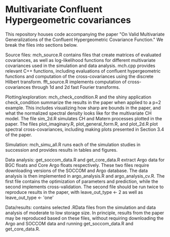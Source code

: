 # Multivariate Confluent Hypergeometric covariances

This repository houses code accompanying the paper "On Valid Multivariate Generalizations of the Confluent Hypergeometric Covariance Function."
We break the files into sections below.

Source files: mch_source.R contains files that create matrices of evaluated covariances, as well as log-likelihood functions for different multivariate covariances used in the simulation and data analysis. 
mch.cpp provides relevant C++ functions, including evaluations of confluent hypergeometric functions and computation of the cross-covariances using the discrete Hilbert transform. 
fft_source.R implements computation of cross-covariances through 1d and 2d fast Fourier transforms. 

Plotting/exploration: mch_check_condition.R and the shiny application check_condition summarize the results in the paper when applied to a p=2 example. This includes visualizing how sharp are bounds in the paper, and what the normalized spectral density looks like for the multivariate CH model. 
The file sim_2d.R simulates CH and Matern processes plotted in the paper. 
The files plot_imaginary.R, plot_general_form.R, and plot_2d.R plot spectral cross-covariances, including making plots presented in Section 3.4 of the paper. 

Simulation: mch_simu_all.R runs each of the simulation studies in succession and provides results in tables and figures.

Data analysis: get_soccom_data.R and get_core_data.R extract Argo data for BGC floats and Core Argo floats respectively. 
These two files require downloading versions of the SOCCOM and Argo database. 
The data analysis is then implemented in argo_analysis.R and argo_analysis_cv.R. The first file contains the optimization of parameters and prediction, while the second implements cross-validation. 
The second file should be run twice to reproduce results in the paper, with leave_out_type <- 2 as well as leave_out_type <- 'one'

Data/results: contains selected .RData files from the simulation and data analysis of moderate to low storage size. In principle, results from the paper may be reproduced based on these files, without requiring downloading the Argo and SOCCOM data and running get_soccom_data.R and get_core_data.R. 